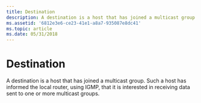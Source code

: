 ```yaml
---
title: Destination
description: A destination is a host that has joined a multicast group. Such a host has informed the local router, using IGMP, that it is interested in receiving data sent to one or more multicast groups.
ms.assetid: '6812e3e6-ce23-41e1-a8a7-935087e8dc41'
ms.topic: article
ms.date: 05/31/2018
---
```


# Destination

A destination is a host that has joined a multicast group. Such a host has informed the local router, using IGMP, that it is interested in receiving data sent to one or more multicast groups.

 

 




